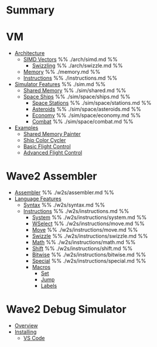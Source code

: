 # Summary

# VM
- [Architecture](./architecture.md)
    - [SIMD Vectors]() %% ./arch/simd.md %%
        - [Swizzling]() %% ./arch/swizzle.md %%
    - [Memory]() %% ./memory.md %%
    - [Instructions]() %% ./instructions.md %%
- [Simulator Features]() %% ./sim.md %%
    - [Shared Memory]() %% ./sim/shared.md %%
    - [Space Ships]() %% ./sim/space/ships.md %%
        - [Space Stations]() %% ./sim/space/stations.md %%
        - [Asteroids]() %% ./sim/space/asteroids.md %%
        - [Economy]() %% ./sim/space/economy.md %%
        - [Combat]() %% ./sim/space/combat.md %%
- [Examples](./examples/examples.md)
    - [Shared Memory Painter](./examples/painter.md)
    - [Ship Color Cycler](./examples/shipcolor.md)
    - [Basic Flight Control]()
    - [Advanced Flight Control]()

# Wave2 Assembler
- [Assembler]() %% ./w2s/assembler.md %%
- [Language Features](./w2s/features.md)
    - [Syntax]() %% ./w2s/syntax.md %%
    - [Instructions]() %% ./w2s/instructions.md %%
        - [System]() %% ./w2s/instructions/system.md %%
        - [WSelect]() %% ./w2s/instructions/move.md %%
        - [Move]() %% ./w2s/instructions/move.md %%
        - [Swizzle]() %% ./w2s/instructions/swizzle.md %%
        - [Math]() %% ./w2s/instructions/math.md %%
        - [Shift]() %% ./w2s/instructions/shift.md %%
        - [Bitwise]() %% ./w2s/instructions/bitwise.md %%
        - [Special]() %% ./w2s/instructions/special.md %%
        - [Macros](./w2s/instructions/macros/macros.md)
            - [Set](./w2s/instructions/macros/set.md)
            - [Jump](./w2s/instructions/macros/jump.md)
            - [Labels](./w2s/instructions/macros/labels.md)

# Wave2 Debug Simulator
- [Overview](./tui/overview.md)
- [Installing](./tui/install.md)
    - [VS Code](./tui/vscode.md)
